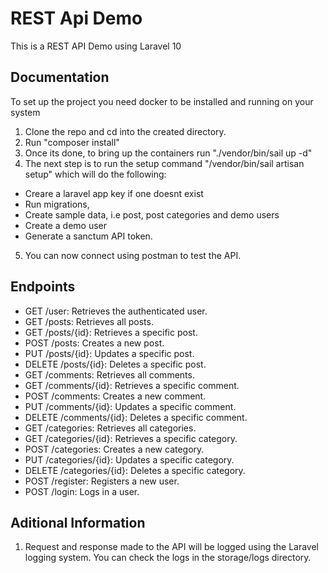 
# REST Api Demo

This is a REST API Demo using Laravel 10


## Documentation

To set up the project you need docker to be installed and running on your system 

1) Clone the repo and cd into the created directory.
2) Run "composer install"
3) Once its done, to bring up the containers run "./vendor/bin/sail up -d"
4) The next step is to run the setup command "/vendor/bin/sail artisan setup" which will do the following: 
- Creare a laravel app key if one doesnt exist
- Run migrations, 
- Create sample data, i.e post, post categories and demo users 
- Create a demo user 
- Generate a sanctum API token. 
5) You can now connect using postman to test the API. 


## Endpoints

- GET /user: Retrieves the authenticated user.
- GET /posts: Retrieves all posts.
- GET /posts/{id}: Retrieves a specific post.
- POST /posts: Creates a new post.
- PUT /posts/{id}: Updates a specific post.
- DELETE /posts/{id}: Deletes a specific post.
- GET /comments: Retrieves all comments.
- GET /comments/{id}: Retrieves a specific comment.
- POST /comments: Creates a new comment.
- PUT /comments/{id}: Updates a specific comment.
- DELETE /comments/{id}: Deletes a specific comment.
- GET /categories: Retrieves all categories.
- GET /categories/{id}: Retrieves a specific category.
- POST /categories: Creates a new category.
- PUT /categories/{id}: Updates a specific category.
- DELETE /categories/{id}: Deletes a specific category.
- POST /register: Registers a new user.
- POST /login: Logs in a user.


## Aditional Information

1) Request and response made to the API will be logged using the Laravel logging system. You can check the logs in the storage/logs directory.

